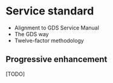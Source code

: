 # Service standard

- Alignment to GDS Service Manual
- The GDS way
- Twelve-factor methodology

## Progressive enhancement

[TODO]

